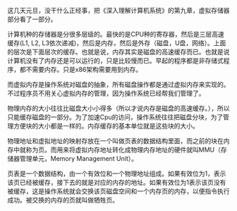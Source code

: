 这几天元旦，没干什么正经事，把《深入理解计算机系统》的第九章，虚拟存储器部分看了一部分。

计算机种的存储器是分很多层级的。最快的是CPU种的寄存器，然后是三层高速缓存(L1, L2, L3依次递减)，然后是内存，然后是外存（磁盘，U盘，网络）。上面的层次是下面层次的缓存。也就是说，内存其实是磁盘的高速缓存而已。也就是说计算机没有了内存还是可以运行的，只是比较慢而已。早起的程序都是非存储式程序，都不需要内存。只是x86架构需要用到内存。

而虚拟内存是操作系统对磁盘的抽象，所有磁盘操作都是通过虚拟内存来实现的。不过程序员不用关心虚拟内存的管理，因为操作系统已经帮我们管理了。

物理内存的大小往往比磁盘大小小得多（所以才说内存是磁盘的高速缓存。），所以只能缓存磁盘的一部分。为了加速Cpu的访问，操作系统往往把磁盘分块，为了管理方便块的大小都是一样的。内存缓存的基本单位就是这些块的大小。

物理地址和虚拟地址的映射存放在一个叫做页表的数据结构里面，而之前的块在内存中就称为页。而用来将虚拟内存地址转化成物理内存地址的硬件就叫MMU（存储器管理单元，Memory Management Unit）。

页表是一个数据结构，由一个有效位和一个物理地址组成。如果有效位为1，表示该页已经被缓存，接下去的就是对应的内存的地址。如果有效位为1表示该页没有被缓存，这是操作系统就会交换该页磁盘空间和一个内存页的内存，以便指令执行成功。被交换的内存的页就叫做牺牲页。